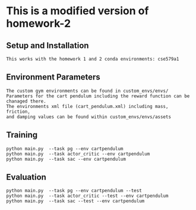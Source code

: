 # This is a modified version of homework-2

## Setup and Installation
    This works with the homework 1 and 2 conda environments: cse579a1

## Environment Parameters
    The custom gym environments can be found in custom_envs/envs/
    Parameters for the cart pendulum including the reward function can be chanaged there. 
    The environments xml file (cart_pendulum.xml) including mass, friction, 
    and damping values can be found within custom_envs/envs/assets

## Training
    python main.py  --task pg --env cartpendulum
    python main.py  --task actor_critic --env cartpendulum
    python main.py  --task sac --env cartpendulum
       
    
## Evaluation
    python main.py  --task pg --env cartpendulum --test
    python main.py  --task actor_critic --test --env cartpendulum
    python main.py  --task sac --test --env cartpendulum
    

